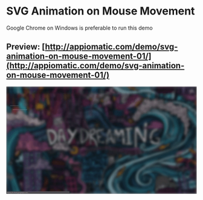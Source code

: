 # SVG Animation on Mouse Movement
Google Chrome on Windows is preferable to run this demo

## Preview: [http://appiomatic.com/demo/svg-animation-on-mouse-movement-01/](http://appiomatic.com/demo/svg-animation-on-mouse-movement-01/)

![Preview](https://raw.githubusercontent.com/zunayedhassan/svg-animation-on-mouse-movement-01/master/svg-animation-on-mouse-movement-01/preview.gif "Preview")
